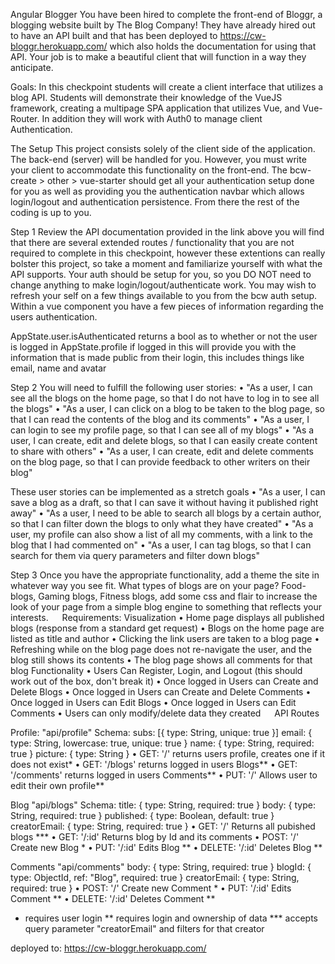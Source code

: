 Angular Blogger
You have been hired to complete the front-end of Bloggr, a blogging website built by The Blog Company! They have already hired out to have an API built and that has been deployed to https://cw-bloggr.herokuapp.com/ which also holds the documentation for using that API. Your job is to make a beautiful client that will function in a way they anticipate.

Goals:
In this checkpoint students will create a client interface that utilizes a blog API. Students will demonstrate their knowledge of the VueJS framework, creating a multipage SPA application that utilizes Vue, and Vue-Router. In addition they will work with Auth0 to manage client Authentication.

The Setup
This project consists solely of the client side of the application. The back-end (server) will be handled for you. However, you must write your client to accommodate this functionality on the front-end. The bcw-create > other > vue-starter should get all your authentication setup done for you as well as providing you the authentication navbar which allows login/logout and authentication persistence. From there the rest of the coding is up to you.

Step 1
Review the API documentation provided in the link above you will find that there are several extended routes / functionality that you are not required to complete in this checkpoint, however these extentions can really bolster this project, so take a moment and familiarize yourself with what the API supports.
Your auth should be setup for you, so you DO NOT need to change anything to make login/logout/authenticate work.
You may wish to refresh your self on a few things available to you from the bcw auth setup. Within a vue component you have a few pieces of information regarding the users authentication.

AppState.user.isAuthenticated returns a bool as to whether or not the user is logged in
AppState.profile if logged in this will provide you with the information that is made public from their login, this includes things like email, name and avatar

Step 2
You will need to fulfill the following user stories:
•	"As a user, I can see all the blogs on the home page, so that I do not have to log in to see all the blogs"
•	"As a user, I can click on a blog to be taken to the blog page, so that I can read the contents of the blog and its comments"
•	"As a user, I can login to see my profile page, so that I can see all of my blogs"
•	"As a user, I can create, edit and delete blogs, so that I can easily create content to share with others"
•	"As a user, I can create, edit and delete comments on the blog page, so that I can provide feedback to other writers on their blog"



These user stories can be implemented as a stretch goals
•	"As a user, I can save a blog as a draft, so that I can save it without having it published right away"
•	"As a user, I need to be able to search all blogs by a certain author, so that I can filter down the blogs to only what they have created"
•	"As a user, my profile can also show a list of all my comments, with a link to the blog that I had commented on"
•	"As a user, I can tag blogs, so that I can search for them via query parameters and filter down blogs"

Step 3
Once you have the appropriate functionality, add a theme the site in whatever way you see fit. What types of blogs are on your page? Food-blogs, Gaming blogs, Fitness blogs, add some css and flair to increase the look of your page from a simple blog engine to something that reflects your interests.
 
Requirements:
Visualization
•	  Home page displays all published blogs (response from a standard get request)
•	  Blogs on the home page are listed as title and author
•	  Clicking the link users are taken to a blog page
•	  Refreshing while on the blog page does not re-navigate the user, and the blog still shows its contents
•	  The blog page shows all comments for that blog
Functionality
•	  Users Can Register, Login, and Logout (this should work out of the box, don't break it)
•	  Once logged in Users can Create and Delete Blogs
•	  Once logged in Users can Create and Delete Comments
•	  Once logged in Users can Edit Blogs
•	  Once logged in Users can Edit Comments
•	  Users can only modify/delete data they created
 
API Routes

Profile: "api/profile"
Schema:
    subs: [{ type: String, unique: true }]
    email: { type: String, lowercase: true, unique: true }
    name: { type: String, required: true }
    picture: { type: String }
•	GET: '/' returns users profile, creates one if it does not exist*
•	GET: '/blogs' returns logged in users Blogs**
•	GET: '/comments' returns logged in users Comments**
•	PUT: '/' Allows user to edit their own profile**

Blog "api/blogs"
Schema:
  title: { type: String, required: true }
  body: { type: String, required: true }
  published: { type: Boolean, default: true }
  creatorEmail: { type: String, required: true }
•	GET: '/' Returns all pubished blogs ***
•	GET: '/:id' Returns blog by Id and its comments
•	POST: '/' Create new Blog *
•	PUT: '/:id' Edits Blog **
•	DELETE: '/:id' Deletes Blog **

Comments "api/comments"
  body: { type: String, required: true }
  blogId: { type: ObjectId, ref: "Blog", required: true }
  creatorEmail: { type: String, required: true }
•	POST: '/' Create new Comment *
•	PUT: '/:id' Edits Comment **
•	DELETE: '/:id' Deletes Comment **

* requires user login
** requires login and ownership of data
*** accepts query parameter "creatorEmail" and filters for that creator

deployed to: https://cw-bloggr.herokuapp.com/
